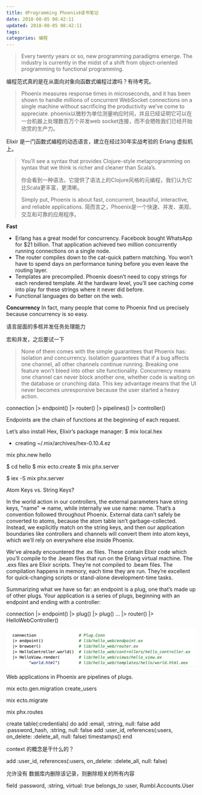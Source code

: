 ```yaml
---
title: 《Programming Phoenix》读书笔记
date: 2018-08-05 08:42:11
updated: 2018-08-05 08:42:11
tags:
categories: 编程
---
```


> Every twenty years or so, new programming paradigms emerge. The industry is currently in the midst of a shift from object-oriented programming to functional programming. 

编程范式真的是在从面向对象向函数式编程过渡吗？有待考究。

> Phoenix measures response times in microseconds, and it has been shown to handle millions of concurrent WebSocket connections on a single machine without sacrificing the productivity we’ve come to appreciate.
> phoenix以微秒为单位测量响应时间，并且已经证明它可以在一台机器上处理数百万个并发web socket连接，而不会牺牲我们已经开始欣赏的生产力。

Elixir 是一门函数式编程的动态语言，建立在经过30年实战考验的 Erlang 虚拟机上。

> You’ll see a syntax that provides Clojure-style metaprogramming on syntax that we think is richer and cleaner than Scala’s. 
> 
> 你会看到一种语法，它提供了语法上的Clojure风格的元编程，我们认为它比Scala更丰富，更清晰。
> 
> Simply put, Phoenix is about fast, concurrent, beautiful, interactive, and reliable applications.
> 简而言之，Phoenix是一个快速、并发、美观、交互和可靠的应用程序。

**Fast**
* Erlang has a great model for concurrency. Facebook bought WhatsApp for $21 billion. That application achieved two million concurrently running connections on a single node.
* The router compiles down to the cat-quick pattern matching. You won’t have to spend days on performance tuning before you even leave the routing layer.
* Templates are precompiled. Phoenix doesn’t need to copy strings for each rendered template. At the hardware level, you’ll see caching come into play for these strings where it never did before.
* Functional languages do better on the web. 

**Concurrency**
In fact, many people that come to Phoenix find us precisely because concurrency is so easy.

语言层面的多核并发任务处理能力

宏和并发，之后要试一下

> None of them comes with the simple guarantees that Phoenix has: isolation and concurrency. Isolation guarantees that if a bug affects one channel, all other channels continue running. Breaking one feature won’t bleed into other site functionality. Concurrency means one channel can never block another one, whether code is waiting on the database or crunching data. This key advantage means that the UI never becomes unresponsive because the user started a heavy action. 
> 


connection
|> endpoint()
|> router()
|> pipelines()
|> controller()

Endpoints are the chain of functions at the beginning of each request.

Let’s also install Hex, Elixir’s package manager:
$ mix local.hex
* creating ~/.mix/archives/hex-0.10.4.ez


mix phx.new hello

$ cd hello
$ mix ecto.create
$ mix phx.server


$ iex -S mix phx.server

Atom Keys vs. String Keys?
 
In the world action in our controllers, the external parameters have string keys, "name" => name, while internally we use name: name. That’s a convention followed throughout Phoenix. External data can’t safely be converted to atoms, because the atom table isn’t garbage-collected. Instead, we explicitly match on the string keys, and then our application boundaries like controllers and channels will convert them into atom keys, which we’ll rely on everywhere else inside Phoenix.

We’ve already encountered the .ex files. These contain Elixir code which you’ll compile to the .beam files that run on the Erlang virtual machine. The .exs files are Elixir scripts. They’re not compiled to .beam files. The compilation happens in memory, each time they are run. They’re excellent for quick-changing scripts or stand-alone development-time tasks.

Summarizing what we have so far: an endpoint is a plug, one that’s made up of other plugs. Your application is a series of plugs, beginning with an endpoint and ending with a controller:

connection
|> endpoint()
|> plug()
|> plug()
...
|> router()
|> HelloWebController()


![-w626](/media/15335332495672.jpg)

Web applications in Phoenix are pipelines of plugs.

mix ecto.gen.migration create_users

mix ecto.migrate

mix phx.routes


create table(:credentials) do
add :email, :string, null: false
add :password_hash, :string, null: false
add :user_id, references(:users, on_delete: :delete_all, null: false)
  timestamps()
end

context 的概念是干什么的？

add :user_id, references(:users, on_delete: :delete_all, null: false)

允许没有
数据库内删除该记录，则删除相关的所有内容


 field :password, :string, virtual: true
 belongs_to :user, Rumbl.Accounts.User
